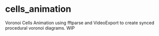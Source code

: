 # cells_animation
Voronoi Cells Animation using fftparse and VideoExport to create synced procedural voronoi diagrams. WIP
